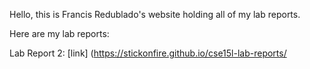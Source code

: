 Hello, this is Francis Redublado's website holding all of my lab reports.

Here are my lab reports:

Lab Report 2:
[link] (https://stickonfire.github.io/cse15l-lab-reports/

